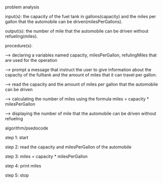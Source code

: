 problem analysis

input(s): the capacity of the fuel tank in gallons(capacity) and the miles per gallon that the automobile can be driven(milesPerGallons).

output(s): the number of mile that the automobile can be driven without refueling(miles).

procedure(s): 

--> declaring a variables named capacity, milesPerGallon, refulingMiles that are used for the operation

--> prompt a message that instruct the user to give information about the capacity of the fulltank and the amount of miles 
    that it can travel per gallon.

--> read the capacity and the amount of miles per gallon that the automobile can be driven

--> calculating the number of miles using the formula miles = capacity * milesPerGallon

--> displaying the number of mile that the automobile can be driven without refueling
         
algorithm/psedocode

step 1: start

step 2: read the capacity and milesPerGallon of the automobile

step 3: miles = capacity * milesPerGallon

step 4: print miles

step 5: stop
